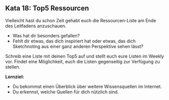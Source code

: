 ## Kata 18: Top5 Ressourcen

Vielleicht hast du schon Zeit gehabt euch die Ressourcen-Liste am Ende des Leitfadens anzuschauen. 

- Was hat dir besonders gefallen? 
- Fehlt dir etwas, das dich inspiriert hat oder etwas, das dich Sketchnoting aus einer ganz anderen Perspektive sehen lässt? 

Schreib eine Liste mit deinen Top5 auf und stellt euch eure Listen im Weekly vor. Findet eine Möglichkeit, euch die Listen gegenseitig zur Verfügung zu stellen.

**Lernziel:**

- Du bekommst einen Überblick über weitere Wissensquellen im Internet.
- Du erkennst, welche Quellen für dich nützlich sind.